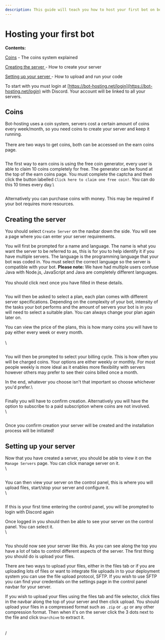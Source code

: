 ```yaml
---
description: This guide will teach you how to host your first bot on bot-hosting.net
---
```


# Hosting your first bot

**Contents:**

[Coins](https://wiki.bot-hosting.net/guides/hosting-your-first-bot#coins) - The coins system explained

[Creating the server ](https://wiki.bot-hosting.net/guides/hosting-your-first-bot#creating-the-server)- How to create your server

[Setting up your server ](https://wiki.bot-hosting.net/guides/hosting-your-first-bot#setting-up-your-server)- How to upload and run your code

To start with you must login at [https://bot-hosting.net/login](https://bot-hosting.net/login) with Discord. Your account will be linked to all your servers.

## Coins <a href="#coins" id="coins"></a>

Bot-hosting uses a coin system, servers cost a certain amount of coins every week/month, so you need coins to create your server and keep it running.\
\
There are two ways to get coins, both can be accessed on the earn coins page.

<figure><img src="../.gitbook/assets/hosting1.png" alt=""><figcaption></figcaption></figure>

The first way to earn coins is using the free coin generator, every user is able to claim 10 coins completely for free. The generator can be found at the top of the earn coins page. You must complete the captcha and then click the button labelled `Click here to claim one free coin!`. You can do this 10 times every day.\


<figure><img src="../.gitbook/assets/hosting2.png" alt=""><figcaption></figcaption></figure>

Alternatively you can purchase coins with money. This may be required if your bot requires more resources.



## Creating the server <a href="#creating-the-server" id="creating-the-server"></a>

You should select `Create Server` on the navbar down the side. You will see a page where you can enter your server requirements.

You will first be prompted for a name and language. The name is what you want the server to be referred to as, this is for you to help identify it if you have multiple servers. The language is the programming language that your bot was coded in. You must select the correct language so the server is compatible with your bot. **Please note:** We have had multiple users confuse Java with Node.js, JavaScript and Java are completely different languages.\
\
You should click next once you have filled in these details.

<figure><img src="../.gitbook/assets/hosting3.png" alt=""><figcaption></figcaption></figure>

You will then be asked to select a plan, each plan comes with different server specifications. Depending on the complexity of your bot, intensity of the tasks your bot performs and the amount of servers your bot is in you will need to select a suitable plan. You can always change your plan again later on.

You can view the price of the plans, this is how many coins you will have to pay either every week or every month.\
\
\


<figure><img src="../.gitbook/assets/hosting4.png" alt=""><figcaption></figcaption></figure>

You will then be prompted to select your billing cycle. This is how often you will be charged coins. Your options are either weekly or monthly. For most people weekly is more ideal as it enables more flexibility with servers however others may prefer to see their coins billed once a month.

In the end, whatever you choose isn't that important so choose whichever you'd prefer.\


<figure><img src="../.gitbook/assets/hosting5.png" alt=""><figcaption></figcaption></figure>

Finally you will have to confirm creation. Alternatively you will have the option to subscribe to a paid subscription where coins are not involved.\
\


<figure><img src="../.gitbook/assets/hosting6.png" alt=""><figcaption></figcaption></figure>

Once you confirm creation your server will be created and the installation process will be initiated!

## Setting up your server <a href="#setting-up-your-server" id="setting-up-your-server"></a>

Now that you have created a server, you should be able to view it on the `Manage Servers` page. You can click manage server on it.\
\


<figure><img src="../.gitbook/assets/hosting7.png" alt=""><figcaption></figcaption></figure>

You can then view your server on the control panel, this is where you will upload files, start/stop your server and configure it.\
\


<figure><img src="../.gitbook/assets/hosting8.png" alt=""><figcaption></figcaption></figure>

If this is your first time entering the control panel, you will be prompted to login with Discord again

Once logged in you should then be able to see your server on the control panel. You can select it.\
\


<figure><img src="../.gitbook/assets/hosting9.png" alt=""><figcaption></figcaption></figure>

You should now see your server like this. As you can see along the top you have a lot of tabs to control different aspects of the server. The first thing you should do is upload your files.

There are two ways to upload your files, either in the files tab or if you are uploading lots of files or want to integrate file uploads in to your deployment system you can use the file upload protocol, SFTP. If you wish to use SFTP you can find your credentials on the settings page in the control panel navbar for your server.

If you wish to upload your files using the files tab and file selector, click files in the navbar along the top of your server and then click upload. You should upload your files in a compressed format such as `.zip` or `.gz` or any other compression format. Then when it's on the server click the 3 dots next to the file and click `Unarchive` to extract it.\
\
\
/

